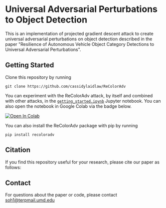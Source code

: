# Universal Adversarial Perturbations to Object Detection
This is an implementation of projected gradient descent attack to create universal adversarial perturbations on object detection described in the paper "Resilience of Autonomous Vehicle Object Category Detections to Universal Adversarial Perturbations".

## Getting Started

Clone this repository by running

    git clone https://github.com/cassidylaidlaw/ReColorAdv

You can experiment with the ReColorAdv attack, by itself and combined with other attacks, in the [`getting_started.ipynb`](getting_started.ipynb) Jupyter notebook. You can also open the notebook in Google Colab via the badge below.

[![Open In Colab](https://colab.research.google.com/assets/colab-badge.svg)](https://colab.research.google.com/github/cassidylaidlaw/ReColorAdv/blob/master/getting_started_colab.ipynb)

You can also install the ReColorAdv package with pip by running

    pip install recoloradv

## Citation
If you find this repository useful for your research, please cite our paper as follows:

## Contact
For questions about the paper or code, please contact soh1@terpmail.umd.edu
